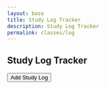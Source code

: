 ```yaml
---
layout: base
title: Study Log Tracker
description: Study Log Tracker
permalink: classes/log
---
```


<style>
  .study-log-container {
    display: flex;
    flex-wrap: wrap;
    gap: 10px;
    margin-top: 20px;
  }

  .study-log {
    width: 300px;
    border-radius: 8px;
    padding: 15px;
    background-color: #f6f6f6;
    border: 2px solid #444;
    text-align: center;
    box-shadow: 2px 2px 5px rgba(0, 0, 0, 0.2);
    color: #000; /* Black text */
    transition: transform 0.3s ease;
  }

  .study-log:hover {
    transform: scale(1.05);
    background-color: #e0e0e0;
  }

  .hidden {
    display: none;
  }

  #study-log-form {
    margin-bottom: 20px;
  }

  #study-log-form input,
  #study-log-form textarea,
  #study-log-form button {
    display: block;
    width: 100%;
    margin-bottom: 10px;
    padding: 10px;
    font-size: 16px;
    border: 1px solid #ccc;
    border-radius: 5px;
    color: #000; /* Black text */
  }

  #study-log-form button {
    background-color: #4CAF50;
    color: white;
    font-weight: bold;
    cursor: pointer;
    transition: background-color 0.3s ease;
  }

  #study-log-form button:hover {
    background-color: #45a049;
  }
</style>

<div id="study-log-app">
  <h2>Study Log Tracker</h2>
  <button id="create-log-btn">Add Study Log</button>

  <div id="study-log-form-container" class="hidden">
    <form id="study-log-form">
      <input type="text" id="subject" placeholder="Subject" required>
      <input type="number" id="hours" placeholder="Hours Studied" required>
      <textarea id="notes" placeholder="Notes (Optional)"></textarea>
      <button type="submit">Submit Study Log</button>
    </form>
  </div>

  <div class="study-log-container" id="study-log-container"></div>
</div>

<script>
  const createLogBtn = document.getElementById('create-log-btn');
  const studyLogFormContainer = document.getElementById('study-log-form-container');
  const studyLogForm = document.getElementById('study-log-form');
  const studyLogContainer = document.getElementById('study-log-container');

  // User ID placeholder (replace with real dynamic user ID)
  const userId = 1;

  // Show form to create a study log
  createLogBtn.addEventListener('click', () => {
    studyLogFormContainer.classList.toggle('hidden');
  });

  // Handle form submission to create a study log
  studyLogForm.addEventListener('submit', async (event) => {
    event.preventDefault();

    const subject = document.getElementById('subject').value.trim();
    const hours = document.getElementById('hours').value.trim();
    const notes = document.getElementById('notes').value.trim();

    if (!subject || !hours) {
      alert('Subject and hours are required!');
      return;
    }

    const data = {
      user_id: userId,
      subject,
      hours: parseFloat(hours),
      notes
    };

    try {
      const response = await fetch('http://127.0.0.1:8887/api/studylog', {
        method: 'POST',
        headers: {
          'Content-Type': 'application/json',
        },
        body: JSON.stringify(data),
        credentials: 'include',
      });

      if (response.ok) {
        alert('Study Log added successfully!');
        studyLogForm.reset();
        loadStudyLogs(); // Refresh logs
      } else {
        const errorText = await response.text();
        alert('Failed to add study log: ' + errorText);
      }
    } catch (error) {
      console.error('Error:', error);
      alert('An error occurred while adding the study log.');
    }
  });

  // Load study logs from the backend
  async function loadStudyLogs() {
    try {
      const response = await fetch('http://127.0.0.1:8887/api/studylog', {
        credentials: 'include',
      });

      if (response.ok) {
        const logs = await response.json();
        displayStudyLogs(logs);
      } else {
        console.error('Failed to load study logs.');
      }
    } catch (error) {
      console.error('Error:', error);
    }
  }

  // Display study logs in the container
  function displayStudyLogs(logs) {
    studyLogContainer.innerHTML = ''; // Clear the container
    if (logs.length === 0) {
      studyLogContainer.innerHTML = '<p>No study logs found.</p>';
      return;
    }

    logs.forEach((log) => {
      const logElement = document.createElement('div');
      logElement.className = 'study-log';
      logElement.innerHTML = `
        <h3>${log.subject}</h3>
        <p><strong>Hours:</strong> ${log.hours_studied}</p>
        <p>${log.notes}</p>
        <p><small>${new Date(log.date).toLocaleString()}</small></p>
      `;
      studyLogContainer.appendChild(logElement);
    });
  }

  // Load study logs on page load
  loadStudyLogs();
</script>